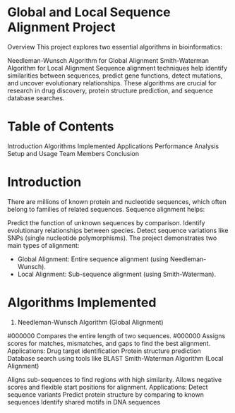 
# Global and Local Sequence Alignment Project
Overview
This project explores two essential algorithms in bioinformatics:

Needleman-Wunsch Algorithm for Global Alignment
Smith-Waterman Algorithm for Local Alignment
Sequence alignment techniques help identify similarities between sequences, predict gene functions, detect mutations, and uncover evolutionary relationships. These algorithms are crucial for research in drug discovery, protein structure prediction, and sequence database searches.

# Table of Contents
Introduction
Algorithms Implemented
Applications
Performance Analysis
Setup and Usage
Team Members
Conclusion

# Introduction
There are millions of known protein and nucleotide sequences, which often belong to families of related sequences.
Sequence alignment helps:

Predict the function of unknown sequences by comparison.
Identify evolutionary relationships between species.
Detect sequence variations like SNPs (single nucleotide polymorphisms).
The project demonstrates two main types of alignment:
- Global Alignment: Entire sequence alignment (using Needleman-Wunsch).
- Local Alignment: Sub-sequence alignment (using Smith-Waterman).
# Algorithms Implemented
1. Needleman-Wunsch Algorithm (Global Alignment)

#000000 Compares the entire length of two sequences.
#000000 Assigns scores for matches, mismatches, and gaps to find the best alignment.
Applications:
Drug target identification
Protein structure prediction
Database search using tools like BLAST
Smith-Waterman Algorithm (Local Alignment)

Aligns sub-sequences to find regions with high similarity.
Allows negative scores and flexible start positions for alignment.
Applications:
Detect sequence variants
Predict protein structure by comparing to known sequences
Identify shared motifs in DNA sequences
